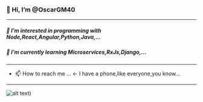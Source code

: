 ### 👋 Hi, I’m @OscarGM40
___
##### 👀 I’m interested in programming with Node,React,Angular,Python,Java,...
##### 🌱 I’m currently learning Microservices,RxJs,Django,...
___

- 📫 How to reach me ... <- I have a phone,like everyone,you know...
___
![alt text](https://github.com/[OscarGM40/OscarGM40/blob/main/LogoMakr01.png?raw=true))
<!---
OscarGM40/OscarGM40 is a ✨ special ✨ repository because its `README.md` (this file) appears on your GitHub profile.
You can click the Preview link to take a look at your changes.
--->

